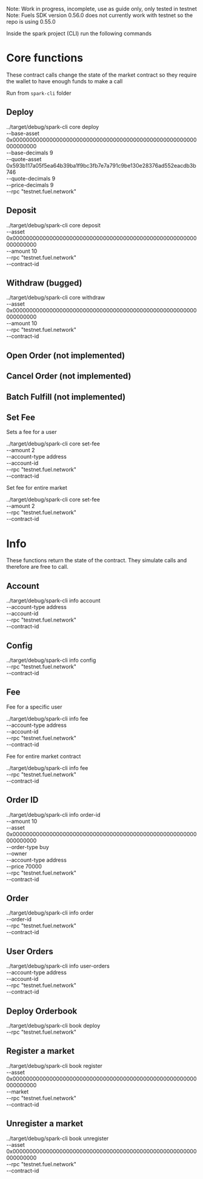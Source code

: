 Note: Work in progress, incomplete, use as guide only, only tested in testnet
Note: Fuels SDK version 0.56.0 does not currently work with testnet so the repo is using 0.55.0

Inside the spark project (CLI) run the following commands

# Core functions

These contract calls change the state of the market contract so they require the wallet to have enough funds to make a call

Run from `spark-cli` folder

## Deploy

../target/debug/spark-cli core deploy \
    --base-asset 0x0000000000000000000000000000000000000000000000000000000000000000 \
    --base-decimals 9 \
    --quote-asset 0x593b117a05f5ea64b39ba1f9bc3fb7e7a791c9be130e28376ad552eacdb3b746 \
    --quote-decimals 9 \
    --price-decimals 9 \
    --rpc "testnet.fuel.network"

## Deposit

../target/debug/spark-cli core deposit \
    --asset 0x0000000000000000000000000000000000000000000000000000000000000000 \
    --amount 10 \
    --rpc "testnet.fuel.network" \
    --contract-id <contract-id here>

## Withdraw (bugged)

../target/debug/spark-cli core withdraw \
    --asset 0x0000000000000000000000000000000000000000000000000000000000000000 \
    --amount 10 \
    --rpc "testnet.fuel.network" \
    --contract-id <contract-id here>

## Open Order (not implemented)

## Cancel Order (not implemented)

## Batch Fulfill (not implemented)

## Set Fee

Sets a fee for a user

../target/debug/spark-cli core set-fee \
    --amount 2 \
    --account-type address \
    --account-id <your wallet address in hex> \
    --rpc "testnet.fuel.network" \
    --contract-id <contract-id here>

Set fee for entire market

../target/debug/spark-cli core set-fee \
    --amount 2 \
    --rpc "testnet.fuel.network" \
    --contract-id <contract-id here>

# Info

These functions return the state of the contract. They simulate calls and therefore are free to call.

## Account

../target/debug/spark-cli info account \
    --account-type address \
    --account-id <your wallet address in hex> \
    --rpc "testnet.fuel.network" \
    --contract-id <contract-id here>

## Config

../target/debug/spark-cli info config \
    --rpc "testnet.fuel.network" \
    --contract-id <contract-id here>

## Fee

Fee for a specific user

../target/debug/spark-cli info fee \
    --account-type address \
    --account-id <your wallet address in hex> \
    --rpc "testnet.fuel.network" \
    --contract-id <contract-id here>

Fee for entire market contract

../target/debug/spark-cli info fee \
    --rpc "testnet.fuel.network" \
    --contract-id <contract-id here>

## Order ID

../target/debug/spark-cli info order-id \
    --amount 10 \
    --asset 0x0000000000000000000000000000000000000000000000000000000000000000 \
    --order-type buy \
    --owner <your wallet address in hex> \
    --account-type address \
    --price 70000 \
    --rpc "testnet.fuel.network" \
    --contract-id <contract-id here>

## Order

../target/debug/spark-cli info order \
    --order-id <ID> \
    --rpc "testnet.fuel.network" \
    --contract-id <contract-id here>

## User Orders

../target/debug/spark-cli info user-orders \
    --account-type address \
    --account-id <your wallet address in hex> \
    --rpc "testnet.fuel.network" \
    --contract-id <contract-id here>

## Deploy Orderbook

../target/debug/spark-cli book deploy \
    --rpc "testnet.fuel.network" 

## Register a market

../target/debug/spark-cli book register \
    --asset 0x0000000000000000000000000000000000000000000000000000000000000000 \
    --market <contract-id here> \
    --rpc "testnet.fuel.network" \
    --contract-id <contract-id here>

## Unregister a market

../target/debug/spark-cli book unregister \
    --asset 0x0000000000000000000000000000000000000000000000000000000000000000 \
    --rpc "testnet.fuel.network" \
    --contract-id <contract-id here>
